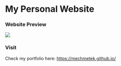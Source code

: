 # My Personal Website
### Website Preview
![](https://mechmetek.github.io/images/website-preview.png)
### Visit
Check my portfolio here:  https://mechmetek.github.io/
